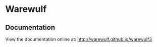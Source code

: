 # Warewulf

## Documentation

View the documentation online at: http://warewulf.github.io/warewulf3
